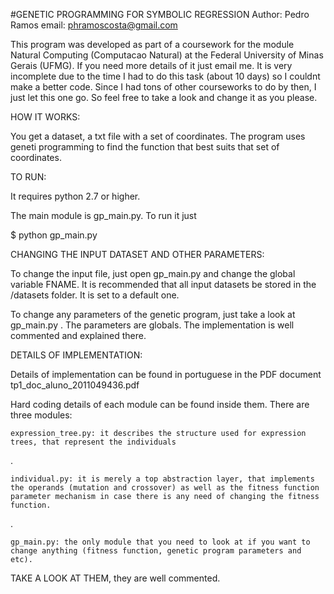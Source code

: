 #GENETIC PROGRAMMING FOR SYMBOLIC REGRESSION
Author: Pedro Ramos
email: phramoscosta@gmail.com

This program was developed as part of a coursework for the module Natural Computing (Computacao Natural) at the Federal University of Minas Gerais (UFMG). If you need more details of it just email me. It is very incomplete due to the time I had to do this task (about 10 days) so I couldnt make a better code. Since I had tons of other courseworks to do by then, I just let this one go. So feel free to take a look and change it as you please.

HOW IT WORKS:

You get a dataset, a txt file with a set of coordinates. The program uses geneti programming to find the function that best suits that set of coordinates.

TO RUN:

It requires python 2.7 or higher.

The main module is gp_main.py. To run it just 

$ python gp_main.py

CHANGING THE INPUT DATASET AND OTHER PARAMETERS:

To change the input file, just open gp_main.py and change the global variable FNAME. It is recommended that all input datasets be stored in the /datasets folder. It is set to a default one.

To change any parameters of the genetic program, just take a look at gp_main.py . The parameters are globals. The implementation is well commented and explained there.

DETAILS OF IMPLEMENTATION:

Details of implementation can be found in portuguese in the PDF document tp1_doc_aluno_2011049436.pdf 

Hard coding details of each module can be found inside them. There are three modules:

    expression_tree.py: it describes the structure used for expression trees, that represent the individuals
    
.
    
    individual.py: it is merely a top abstraction layer, that implements the operands (mutation and crossover) as well as the fitness function parameter mechanism in case there is any need of changing the fitness function.

.
    
    gp_main.py: the only module that you need to look at if you want to change anything (fitness function, genetic program parameters and etc). 

TAKE A LOOK AT THEM, they are well commented.
